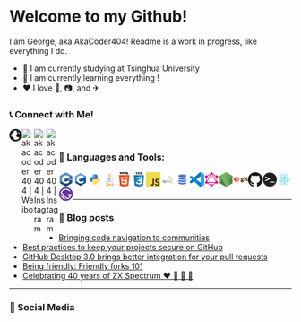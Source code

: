 # Welcome to my Github! 
I am George, aka AkaCoder404! Readme is a work in progress, like everything I do. 

- 🏫 I am currently studying at Tsinghua University
- 🍎 I am currently learning everything ! 
- :heart: I love 🏀, 📷, and ✈

### 📞 Connect with Me! 
[<img align="left" alt="akacoder404.com" width="22px" src="https://raw.githubusercontent.com/iconic/open-iconic/master/svg/globe.svg" />][website]
[<img align="left" alt="akacoder404 | Weibo" width="22px" src="https://cdn.jsdelivr.net/npm/simple-icons@v3/icons/sinaweibo.svg" />][weibo]
[<img align="left" alt="akacoder404 | Instagram" width="22px" src="https://cdn.jsdelivr.net/npm/simple-icons@v3/icons/instagram.svg" />][instagram]
[<img align="left" alt="akacoder404 | Instagram" width="22px" src="https://cdn.jsdelivr.net/npm/simple-icons@v3/icons/alipay.svg" />][alipay]
<!-- [<img align="left" alt="codeSTACKr | YouTube" width="22px" src="https://cdn.jsdelivr.net/npm/simple-icons@v3/icons/youtube.svg" />][youtube]
[<img align="left" alt="codeSTACKr | Twitter" width="22px" src="https://cdn.jsdelivr.net/npm/simple-icons@v3/icons/twitter.svg" />][twitter]
[<img align="left" alt="codeSTACKr | LinkedIn" width="22px" src="https://cdn.jsdelivr.net/npm/simple-icons@v3/icons/linkedin.svg" />][linkedin] -->
<br/>


### 🔨 Languages and Tools:
<img align="left" alt="CPP" width="26px" src="https://raw.githubusercontent.com/github/explore/80688e429a7d4ef2fca1e82350fe8e3517d3494d/topics/cpp/cpp.png" />
<img align="left" alt="C" width="26px" src="https://raw.githubusercontent.com/github/explore/80688e429a7d4ef2fca1e82350fe8e3517d3494d/topics/c/c.png" />
<img align="left" alt="Python" width="26px" src="https://raw.githubusercontent.com/github/explore/80688e429a7d4ef2fca1e82350fe8e3517d3494d/topics/python/python.png" />
<img align="left" alt="Python" width="26px" src="https://raw.githubusercontent.com/github/explore/80688e429a7d4ef2fca1e82350fe8e3517d3494d/topics/java/java.png" />
<img align="left" alt="HTML5" width="26px" src="https://raw.githubusercontent.com/github/explore/80688e429a7d4ef2fca1e82350fe8e3517d3494d/topics/html/html.png" />
<img align="left" alt="CSS3" width="26px" src="https://raw.githubusercontent.com/github/explore/80688e429a7d4ef2fca1e82350fe8e3517d3494d/topics/css/css.png" />
<img align="left" alt="JavaScript" width="26px" src="https://raw.githubusercontent.com/github/explore/80688e429a7d4ef2fca1e82350fe8e3517d3494d/topics/javascript/javascript.png" />
<img align="left" alt="MySQL" width="26px" src="https://raw.githubusercontent.com/github/explore/80688e429a7d4ef2fca1e82350fe8e3517d3494d/topics/mysql/mysql.png" />
<img align="left" alt="SQL" width="26px" src="https://raw.githubusercontent.com/github/explore/80688e429a7d4ef2fca1e82350fe8e3517d3494d/topics/sql/sql.png" />
<img align="left" alt="Visual Studio Code" width="26px" src="https://raw.githubusercontent.com/github/explore/80688e429a7d4ef2fca1e82350fe8e3517d3494d/topics/visual-studio-code/visual-studio-code.png"/>
<img align="left" alt="GraphQL" width="26px" src="https://raw.githubusercontent.com/github/explore/80688e429a7d4ef2fca1e82350fe8e3517d3494d/topics/graphql/graphql.png" />
<img align="left" alt="Node.js" width="26px" src="https://raw.githubusercontent.com/github/explore/80688e429a7d4ef2fca1e82350fe8e3517d3494d/topics/nodejs/nodejs.png" />
<img align="left" alt="Git" width="26px" src="https://raw.githubusercontent.com/github/explore/80688e429a7d4ef2fca1e82350fe8e3517d3494d/topics/git/git.png" />
<img align="left" alt="GitHub" width="26px" src="https://raw.githubusercontent.com/github/explore/78df643247d429f6cc873026c0622819ad797942/topics/github/github.png" />
<img align="left" alt="Terminal" width="26px" src="https://raw.githubusercontent.com/github/explore/80688e429a7d4ef2fca1e82350fe8e3517d3494d/topics/terminal/terminal.png" />
<img align="left" alt="React" width="26px" src="https://raw.githubusercontent.com/github/explore/80688e429a7d4ef2fca1e82350fe8e3517d3494d/topics/react/react.png" />
<img align="left" alt="Gatsby" width="26px" src="https://raw.githubusercontent.com/github/explore/e94815998e4e0713912fed477a1f346ec04c3da2/topics/gatsby/gatsby.png" />

<br/><br/><hr>


### 📕 Blog posts
<!-- BLOG-POST-LIST:START -->
- [Bringing code navigation to communities](https://github.blog/2022-04-29-bringing-code-navigation-to-communities/)
- [Best practices to keep your projects secure on GitHub](https://github.blog/2022-04-28-best-practices-to-keep-your-projects-secure-on-github/)
- [GitHub Desktop 3.0 brings better integration for your pull requests](https://github.blog/2022-04-26-github-desktop-3-0-brings-better-integration-for-your-pull-requests/)
- [Being friendly: Friendly forks 101](https://github.blog/2022-04-25-the-friend-zone-friendly-forks-101/)
- [Celebrating 40 years of ZX Spectrum ❤️ 💛 💚 💙](https://github.blog/2022-04-23-zx-spectrum-40-year-anniversary/)
<!-- BLOG-POST-LIST:END -->

<hr>

### 🎦 Social Media




[//]: # (link defs that don't show up)

[website]: http://123.56.233.131/
<!-- 
[course]: 
[twitter]: 
[youtube]:  -->
[alipay]: https://alipay.com/
[weibo]: https://weibo.com/u/7725080699
[instagram]: https://www.instagram.com/curiousgeorgeli/
<!-- [linkedin]: 
[webdevplaylist]: 
[jsplaylist]: 
[cssplaylist]: 
[reactplaylist]:  -->

<!-- 
![Your Repository's Stats](https://github-readme-stats.vercel.app/api/top-langs/?username=AkashiLi&theme=blue-green) -->
